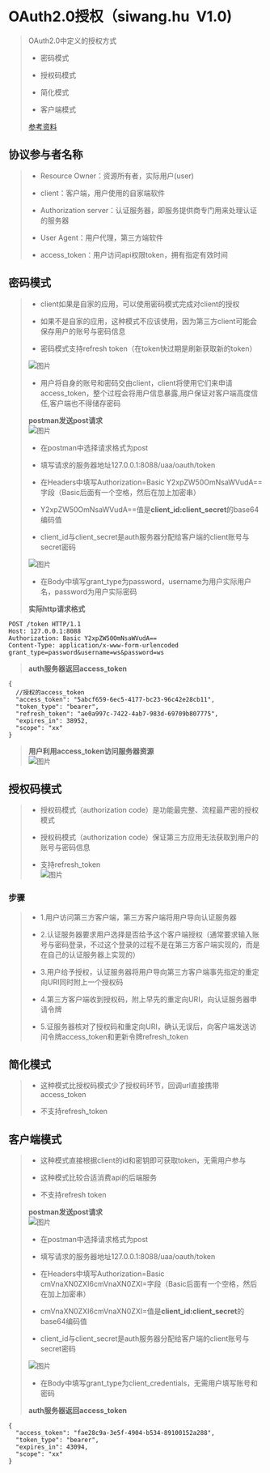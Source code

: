 # OAuth2.0授权（siwang.hu&nbsp;&nbsp;V1.0)  
> OAuth2.0中定义的授权方式  
> + 密码模式  
>  
> + 授权码模式  
>  
> + 简化模式  
>  
> + 客户端模式  
>  
> [参考资料](https://www.kancloud.cn/kancloud/oauth_2_0/63331)
## 协议参与者名称  
> + Resource Owner：资源所有者，实际用户(user)  
>  
> + client：客户端，用户使用的自家端软件  
>  
> + Authorization server：认证服务器，即服务提供商专门用来处理认证的服务器  
>  
> + User Agent：用户代理，第三方端软件  
>  
> + access_token：用户访问api权限token，拥有指定有效时间  
## 密码模式  
> + client如果是自家的应用，可以使用密码模式完成对client的授权  
>  
> + 如果不是自家的应用，这种模式不应该使用，因为第三方client可能会保存用户的账号与密码信息  
>  
> + 密码模式支持refresh token（在token快过期是刷新获取新的token）  
>  
> ![图片](./data/opwd.PNG)  
>  
> + 用户将自身的账号和密码交由client，client将使用它们来申请access_token，整个过程会将用户信息暴露,用户保证对客户端高度信任,客户端也不得储存密码  
>  
> **postman发送post请求**   
> ![图片](./data/ppwd.PNG)  
>  
> + 在postman中选择请求格式为post  
>  
> + 填写请求的服务器地址127.0.0.1:8088/uaa/oauth/token  
>  
> + 在Headers中填写Authorization=Basic Y2xpZW50OmNsaWVudA==字段（Basic后面有一个空格，然后在加上加密串）  
>  
> + Y2xpZW50OmNsaWVudA==值是**client_id:client_secret**的base64编码值  
>  
> + client_id与client_secret是auth服务器分配给客户端的client账号与secret密码  
>  
> ![图片](./data/ppwd1.PNG)  
>  
> + 在Body中填写grant_type为password，username为用户实际用户名，password为用户实际密码  
>  
> **实际http请求格式**  
```
POST /token HTTP/1.1
Host: 127.0.0.1:8088
Authorization: Basic Y2xpZW50OmNsaWVudA==
Content-Type: application/x-www-form-urlencoded
grant_type=password&username=ws&password=ws
```
> **auth服务器返回access_token**  
```
{
  //授权的access_token
  "access_token": "5abcf659-6ec5-4177-bc23-96c42e28cb11", 
  "token_type": "bearer",
  "refresh_token": "ae0a997c-7422-4ab7-983d-69709b807775",
  "expires_in": 38952,
  "scope": "xx"
}
```
> **用户利用access_token访问服务器资源**  
> ![图片](./data/ppwd2.PNG)  
>  
## 授权码模式  
> + 授权码模式（authorization code）是功能最完整、流程最严密的授权模式  
>  
> + 授权码模式（authorization code）保证第三方应用无法获取到用户的账号与密码信息  
>  
> + 支持refresh_token  
> ![图片](./data/osp.PNG)  
### 步骤  
> + 1.用户访问第三方客户端，第三方客户端将用户导向认证服务器  
>  
> + 2.认证服务器要求用户选择是否给予这个客户端授权（通常要求输入账号与密码登录，不过这个登录的过程不是在第三方客户端实现的，而是在自己的认证服务器上实现的）  
>  
> + 3.用户给予授权，认证服务器将用户导向第三方客户端事先指定的重定向URI同时附上一个授权码  
>  
> + 4.第三方客户端收到授权码，附上早先的重定向URI，向认证服务器申请令牌  
>  
> + 5.证服务器核对了授权码和重定向URI，确认无误后，向客户端发送访问令牌access_token和更新令牌refresh_token  
## 简化模式  
> + 这种模式比授权码模式少了授权码环节，回调url直接携带access_token  
>  
> + 不支持refresh_token  
>  
## 客户端模式  
> + 这种模式直接根据client的id和密钥即可获取token，无需用户参与  
>  
> + 这种模式比较合适消费api的后端服务  
>  
> + 不支持refresh token  
>  
> **postman发送post请求**  
> ![图片](./data/cpp.PNG)  
>  
> + 在postman中选择请求格式为post  
>  
> + 填写请求的服务器地址127.0.0.1:8088/uaa/oauth/token  
>  
> + 在Headers中填写Authorization=Basic cmVnaXN0ZXI6cmVnaXN0ZXI=字段（Basic后面有一个空格，然后在加上加密串）  
>  
> + cmVnaXN0ZXI6cmVnaXN0ZXI=值是**client_id:client_secret**的base64编码值  
>  
> + client_id与client_secret是auth服务器分配给客户端的client账号与secret密码  
>  
> ![图片](./data/cpp1.PNG)  
>  
> + 在Body中填写grant_type为client_credentials，无需用户填写账号和密码
>  
> **auth服务器返回access_token** 
```
{
  "access_token": "fae28c9a-3e5f-4904-b534-89100152a288",
  "token_type": "bearer",
  "expires_in": 43094,
  "scope": "xx"
}
```